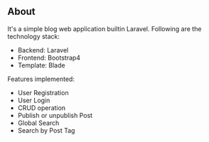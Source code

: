 ## About

It's a simple blog web application builtin Laravel. Following are the technology stack:

- Backend: Laravel
- Frontend: Bootstrap4
- Template: Blade

Features implemented:

- User Registration
- User Login
- CRUD operation
- Publish or unpublish Post
- Global Search
- Search by Post Tag

